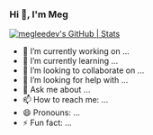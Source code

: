 ### Hi 👋, I'm Meg

[![megleedev's GitHub | Stats](https://stats.quine.sh/megleedev/github?theme=dark)](https://quine.sh?utm_source=widgets&utm_campaign=megleedev) 

<!--
**megleedev/megleedev** is a ✨ _special_ ✨ repository because its `README.md` (this file) appears on your GitHub profile.

Here are some ideas to get you started: -->

- 🔭 I’m currently working on ...
- 🌱 I’m currently learning ...
- 👯 I’m looking to collaborate on ...
- 🤔 I’m looking for help with ...
- 💬 Ask me about ...
- 📫 How to reach me: ...
- 😄 Pronouns: ...
- ⚡ Fun fact: ...
